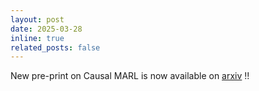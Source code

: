 ```yaml
---
layout: post
date: 2025-03-28
inline: true
related_posts: false
---
```


New pre-print on Causal MARL is now available on [arxiv](https://arxiv.org/abs/2503.17803) !!
